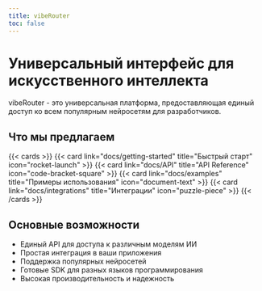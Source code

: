 ```yaml
---
title: vibeRouter
toc: false
---
```


# Универсальный интерфейс для искусственного интеллекта

vibeRouter - это универсальная платформа, предоставляющая единый доступ ко всем популярным нейросетям для разработчиков.

## Что мы предлагаем

{{< cards >}}
  {{< card link="docs/getting-started" title="Быстрый старт" icon="rocket-launch" >}}
  {{< card link="docs/API" title="API Reference" icon="code-bracket-square" >}}
  {{< card link="docs/examples" title="Примеры использования" icon="document-text" >}}
  {{< card link="docs/integrations" title="Интеграции" icon="puzzle-piece" >}}
{{< /cards >}}

## Основные возможности

- Единый API для доступа к различным моделям ИИ
- Простая интеграция в ваши приложения
- Поддержка популярных нейросетей
- Готовые SDK для разных языков программирования
- Высокая производительность и надежность

